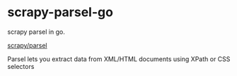 # scrapy-parsel-go
scrapy parsel in go.


[scrapy/parsel](https://github.com/scrapy/parsel)

Parsel lets you extract data from XML/HTML documents using XPath or CSS selectors
